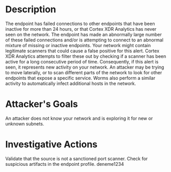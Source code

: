 # Description
The endpoint has failed connections to other endpoints that have been inactive for more than 24 hours, or that Cortex XDR Analytics has never seen on the network. The endpoint has made an abnormally large number of these failed connections and/or is attempting to connect to an abnormal mixture of missing or inactive endpoints.
Your network might contain legitimate scanners that could cause a false positive for this alert. Cortex XDR Analytics attempts to filter these out by checking if a scanner has been active for a long consecutive period of time. Consequently, if this alert is seen, it represents new activity on your network.
An attacker may be trying to move laterally, or to scan different parts of the network to look for other endpoints that expose a specific service. Worms also perform a similar activity to automatically infect additional hosts in the network.
# Attacker's Goals
An attacker does not know your network and is exploring it for new or unknown subnets.
# Investigative Actions
Validate that the source is not a sanctioned port scanner.
Check for suspicious artifacts in the endpoint profile.
deneme1234
